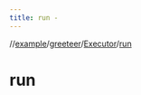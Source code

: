 ```yaml
---
title: run -
---
```

//[example](../../index.html)/[greeteer](../index.html)/[Executor](index.html)/[run](run.html)



# run  

